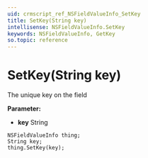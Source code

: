 ```yaml
---
uid: crmscript_ref_NSFieldValueInfo_SetKey
title: SetKey(String key)
intellisense: NSFieldValueInfo.SetKey
keywords: NSFieldValueInfo, GetKey
so.topic: reference
---
```


# SetKey(String key)

The unique key on the field

**Parameter:** 
 - **key** String

```crmscript
NSFieldValueInfo thing;
String key;
thing.SetKey(key);
```

